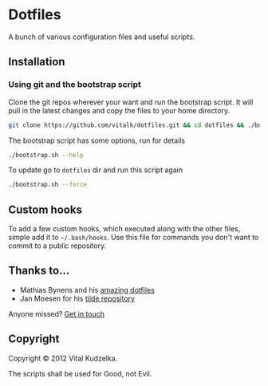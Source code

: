 # Dotfiles

A bunch of various configuration files and useful scripts.

## Installation

### Using git and the bootstrap script

Clone the git repos wherever your want and run the bootstrap script. It will
pull in the latest changes and copy the files to your home directory.

```bash
git clone https://github.com/vitalk/dotfiles.git && cd dotfiles && ./bootstrap.sh
```

The bootstrap script has some options, run for details

```bash
./bootstrap.sh --help
```

To update go to `dotfiles` dir and run this script again

```bash
./bootstrap.sh --force
```

## Custom hooks

To add a few custom hooks, which executed along with the other files, simple
add it to `~/.bash/hooks`. Use this file for commands you don't want to commit
to a public repository.

## Thanks to…

* Mathias Bynens and his [amazing dotfiles](https://github.com/mathiasbynens/dotfiles)
* Jan Moesen for his [tilde repository](https://github.com/janmoesen/tilde)

Anyone missed? [Get in touch](mailto:vital.kudzelka@gmail.com)

## Copyright

Copyright © 2012 Vital Kudzelka.

The scripts shall be used for Good, not Evil.
